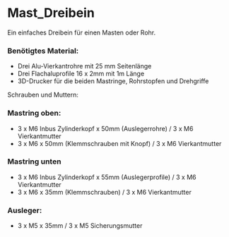# Mast_Dreibein
Ein einfaches Dreibein für einen Masten oder Rohr.


### Benötigtes Material:

- Drei Alu-Vierkantrohre mit 25 mm Seitenlänge
- Drei Flachaluprofile 16 x 2mm mit 1m Länge
- 3D-Drucker für die beiden Mastringe, Rohrstopfen und Drehgriffe

Schrauben und Muttern:

### Mastring oben:
- 3 x M6 Inbus Zylinderkopf x 50mm (Auslegerrohre) / 3 x M6 Vierkantmutter
- 3 x M6 x 50mm (Klemmschrauben mit Knopf) / 3 x M6 Vierkantmutter

### Mastring unten
- 3 x M6 Inbus Zylinderkopf x 55mm (Auslegerprofile) / 3 x M6 Vierkantmutter
- 3 x M6 x 35mm (Klemmschrauben) / 3 x M6 Vierkantmutter

### Ausleger:
- 3 x M5 x 35mm  / 3 x M5 Sicherungsmutter



 
